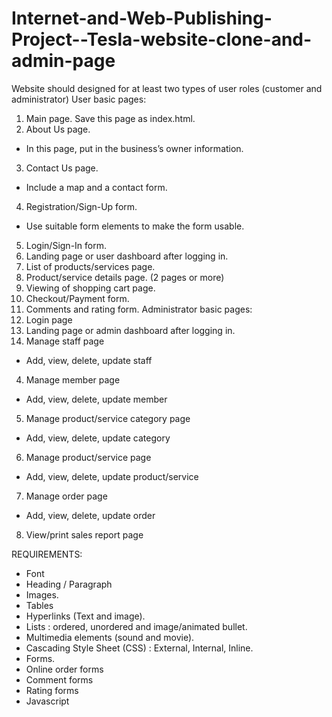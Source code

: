 # Internet-and-Web-Publishing-Project--Tesla-website-clone-and-admin-page

Website should designed for at least two types of user roles (customer and 
administrator)
User basic pages:
1. Main page. Save this page as index.html.
2. About Us page.
- In this page, put in the business’s owner information.
3. Contact Us page.
- Include a map and a contact form.
4. Registration/Sign-Up form.
- Use suitable form elements to make the form usable.
5. Login/Sign-In form.
6. Landing page or user dashboard after logging in.
7. List of products/services page.
8. Product/service details page. (2 pages or more)
9. Viewing of shopping cart page.
10. Checkout/Payment form.
11. Comments and rating form.
Administrator basic pages:
1. Login page
2. Landing page or admin dashboard after logging in.
3. Manage staff page
- Add, view, delete, update staff
4. Manage member page
- Add, view, delete, update member
5. Manage product/service category page
- Add, view, delete, update category
6. Manage product/service page
- Add, view, delete, update product/service
7. Manage order page
- Add, view, delete, update order
8. View/print sales report page
   
REQUIREMENTS:
- Font 
- Heading / Paragraph 
- Images.
- Tables 
- Hyperlinks (Text and image).
- Lists : ordered, unordered and image/animated bullet.
- Multimedia elements (sound and movie).
- Cascading Style Sheet (CSS) : External, Internal, Inline.
- Forms.
- Online order forms
- Comment forms
- Rating forms
- Javascript

